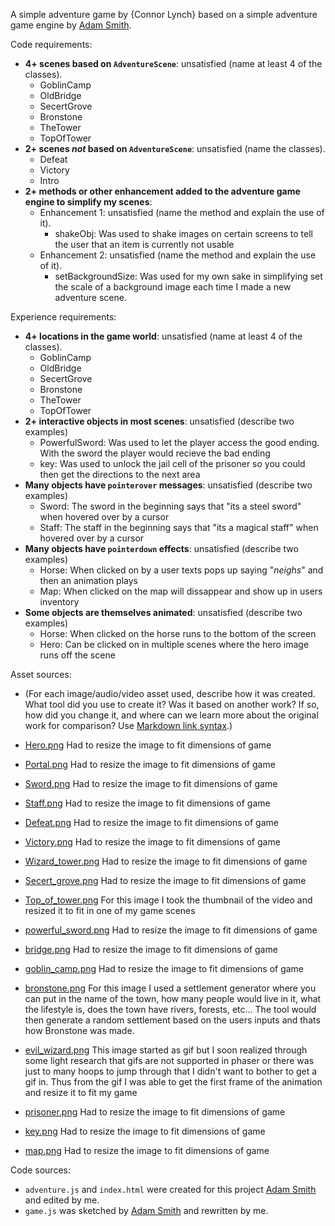 A simple adventure game by {Connor Lynch} based on a simple adventure game engine by [Adam Smith](https://github.com/rndmcnlly).

Code requirements:
- **4+ scenes based on `AdventureScene`**: unsatisfied (name at least 4 of the classes).
    - GoblinCamp
    - OldBridge
    - SecertGrove
    - Bronstone
    - TheTower
    - TopOfTower
- **2+ scenes *not* based on `AdventureScene`**: unsatisfied (name the classes).
    - Defeat
    - Victory
    - Intro
- **2+ methods or other enhancement added to the adventure game engine to simplify my scenes**:
    - Enhancement 1: unsatisfied (name the method and explain the use of it).
        - shakeObj: Was used to shake images on certain screens to tell the user that an item is currently not usable
    - Enhancement 2: unsatisfied (name the method and explain the use of it).
        - setBackgroundSize: Was used for my own sake in simplifying set the scale of a background image each time I made a new adventure scene.

Experience requirements:
- **4+ locations in the game world**: unsatisfied (name at least 4 of the classes).
    - GoblinCamp
    - OldBridge
    - SecertGrove
    - Bronstone
    - TheTower
    - TopOfTower
- **2+ interactive objects in most scenes**: unsatisfied (describe two examples)
    - PowerfulSword: Was used to let the player access the good ending. With the sword the player would recieve the bad ending
    - key: Was used to unlock the jail cell of the prisoner so you could then get the directions to the next area
- **Many objects have `pointerover` messages**: unsatisfied (describe two examples)
    - Sword: The sword in the beginning says that "its a steel sword" when hovered over by a cursor
    - Staff: The staff in the beginning says that "its a magical staff" when hovered over by a cursor
- **Many objects have `pointerdown` effects**: unsatisfied (describe two examples)
    - Horse: When clicked on by a user texts pops up saying "*neighs*" and then an animation plays
    - Map: When clicked on the map will dissappear and show up in users inventory 
- **Some objects are themselves animated**: unsatisfied (describe two examples)
    - Horse: When clicked on the horse runs to the bottom of the screen
    - Hero: Can be clicked on in multiple scenes where the hero image runs off the scene

Asset sources:
- (For each image/audio/video asset used, describe how it was created. What tool did you use to create it? Was it based on another work? If so, how did you change it, and where can we learn more about the original work for comparison? Use [Markdown link syntax](https://docs.github.com/en/get-started/writing-on-github/getting-started-with-writing-and-formatting-on-github/basic-writing-and-formatting-syntax#links).)

- [Hero.png](https://www.pinterest.com/pin/609323024554518768/) Had to resize the image to fit dimensions of game
- [Portal.png](https://pixelartmaker.com/art/48890ee8a13e3f6) Had to resize the image to fit dimensions of game
- [Sword.png](https://www.vecteezy.com/png/19527033-an-8-bit-retro-styled-pixel-art-illustration-of-a-stone-sword) Had to resize the image to fit dimensions of game
- [Staff.png](https://www.pixilart.com/art/magic-staff-b92e096cc8ef11b) Had to resize the image to fit dimensions of game
- [Defeat.png](https://www.artstation.com/artwork/86leR)  Had to resize the image to fit dimensions of game
- [Victory.png](https://www.pinterest.com/pin/348254983675543687/) Had to resize the image to fit dimensions of game
- [Wizard_tower.png](https://www.artstation.com/artwork/G8Zz6W)  Had to resize the image to fit dimensions of game
- [Secert_grove.png](https://rare-gallery.com/459066-sword-fantasy-art-stone-weapon-artwork-forest-excalibur.html)  Had to resize the image to fit dimensions of game
- [Top_of_tower.png](https://www.youtube.com/watch?v=UJLSyeytuvY&t=16s&ab_channel=Marel) For this image I took the thumbnail of the video and resized it to fit in one of my game scenes
- [powerful_sword.png](https://dinopixel.com/pixel-art/enchanted-sword/24627) Had to resize the image to fit dimensions of game
- [bridge.png](https://www.artstation.com/artwork/2VwPK) Had to resize the image to fit dimensions of game
- [goblin_camp.png](https://www.reddit.com/r/DungeonsAndDragons/comments/v5sddy/goblin_camp_let_me_know_what_you_think/)  Had to resize the image to fit dimensions of game
- [bronstone.png](https://www.fantasytowngenerator.com/temporary-settlement) For this image I used a settlement generator where you can put in the name of the town, how many people would live in it, what the lifestyle is, does the town have rivers, forests, etc... The tool would then generate a random settlement based on the users inputs and thats how Bronstone was made. 
- [evil_wizard.png](https://luizmelo.itch.io/evil-wizard-2) This image started as gif but I soon realized through some light research that gifs are not supported in phaser or there was just to many hoops to jump through that I didn't want to bother to get a gif in. Thus from the gif I was able to get the first frame of the animation and resize it to fit my game
- [prisoner.png](https://pixelartmaker.com/art/db2658e98982ade) Had to resize the image to fit dimensions of game
- [key.png](https://www.pixilart.com/art/key-c0274e0785c3672) Had to resize the image to fit dimensions of game
- [map.png](https://pixelartmaker.com/art/31dd12bd6caccb1) Had to resize the image to fit dimensions of game


Code sources:
- `adventure.js` and `index.html` were created for this project [Adam Smith](https://github.com/rndmcnlly) and edited by me.
- `game.js` was sketched by [Adam Smith](https://github.com/rndmcnlly) and rewritten by me.
